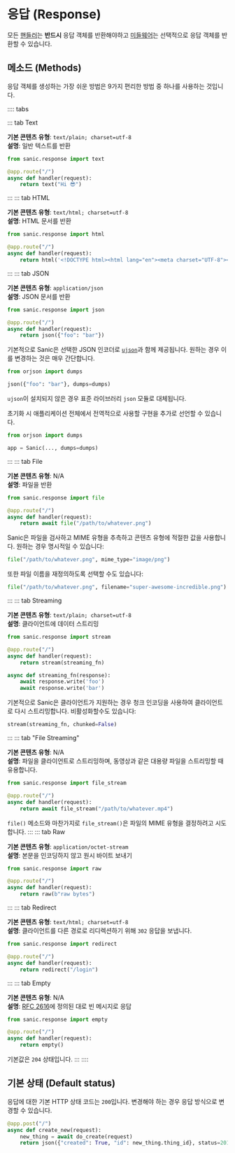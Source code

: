 # 응답 (Response)

모든 [핸들러](./handlers.md)는 **반드시** 응답 객체를 반환해야하고 [미들웨어](./middleware.md)는 선택적으로 응답 객체를 반환할 수 있습니다.

## 메소드 (Methods)

응답 객체를 생성하는 가장 쉬운 방법은 9가지 편리한 방법 중 하나를 사용하는 것입니다.

:::: tabs

::: tab Text

**기본 콘텐츠 유형**: `text/plain; charset=utf-8`  
**설명**: 일반 텍스트를 반환

```python
from sanic.response import text

@app.route("/")
async def handler(request):
    return text("Hi 😎")
```
:::
::: tab HTML

**기본 콘텐츠 유형**: `text/html; charset=utf-8`  
**설명**: HTML 문서를 반환

```python
from sanic.response import html

@app.route("/")
async def handler(request):
    return html('<!DOCTYPE html><html lang="en"><meta charset="UTF-8"><div>Hi 😎</div>')
```
:::
::: tab JSON

**기본 콘텐츠 유형**: `application/json`  
**설명**: JSON 문서를 반환

```python
from sanic.response import json

@app.route("/")
async def handler(request):
    return json({"foo": "bar"})
```

기본적으로 Sanic은 선택한 JSON 인코더로 [`ujson`](https://github.com/ultrajson/ultrajson)과 함께 제공됩니다. 원하는 경우 이를 변경하는 것은 매우 간단합니다.

```python
from orjson import dumps

json({"foo": "bar"}, dumps=dumps)
```

`ujson`이 설치되지 않은 경우 표준 라이브러리 `json` 모듈로 대체됩니다.

초기화 시 애플리케이션 전체에서 전역적으로 사용할 구현을 추가로 선언할 수 있습니다.

```python
from orjson import dumps

app = Sanic(..., dumps=dumps)
```
:::
::: tab File

**기본 콘텐츠 유형**: N/A  
**설명**: 파일을 반환


```python
from sanic.response import file

@app.route("/")
async def handler(request):
    return await file("/path/to/whatever.png")
```

Sanic은 파일을 검사하고 MIME 유형을 추측하고 콘텐츠 유형에 적절한 값을 사용합니다. 
원하는 경우 명시적일 수 있습니다:

```python
file("/path/to/whatever.png", mime_type="image/png")
```

또한 파일 이름을 재정의하도록 선택할 수도 있습니다:

```python
file("/path/to/whatever.png", filename="super-awesome-incredible.png")
```
:::
::: tab Streaming

**기본 콘텐츠 유형**: `text/plain; charset=utf-8`  
**설명**: 클라이언트에 데이터 스트리밍

```python
from sanic.response import stream

@app.route("/")
async def handler(request):
    return stream(streaming_fn)

async def streaming_fn(response):
    await response.write('foo')
    await response.write('bar')
```

기본적으로 Sanic은 클라이언트가 지원하는 경우 청크 인코딩을 사용하여 클라이언트로 다시 스트리밍합니다. 
비활성화할수도 있습니다:

```python
stream(streaming_fn, chunked=False)
```
:::
::: tab "File Streaming"

**기본 콘텐츠 유형**: N/A  
**설명**: 파일을 클라이언트로 스트리밍하며, 동영상과 같은 대용량 파일을 스트리밍할 때 유용합니다.

```python
from sanic.response import file_stream

@app.route("/")
async def handler(request):
    return await file_stream("/path/to/whatever.mp4")
```

`file()` 메소드와 마찬가지로 `file_stream()`은 파일의 MIME 유형을 결정하려고 시도합니다.
:::
::: tab Raw

**기본 콘텐츠 유형**: `application/octet-stream`  
**설명**: 본문을 인코딩하지 않고 원시 바이트 보내기

```python
from sanic.response import raw

@app.route("/")
async def handler(request):
    return raw(b"raw bytes")
```
:::
::: tab Redirect

**기본 콘텐츠 유형**: `text/html; charset=utf-8`  
**설명**: 클라이언트를 다른 경로로 리디렉션하기 위해 `302` 응답을 보냅니다.

```python
from sanic.response import redirect

@app.route("/")
async def handler(request):
    return redirect("/login")
```

:::
::: tab Empty

**기본 콘텐츠 유형**: N/A  
**설명**: [RFC 2616](https://tools.ietf.org/search/rfc2616#section-7.2.1)에 정의된 대로 빈 메시지로 응답

```python
from sanic.response import empty

@app.route("/")
async def handler(request):
    return empty()
```
기본값은 `204` 상태입니다.
:::
::::

## 기본 상태 (Default status)

응답에 대한 기본 HTTP 상태 코드는 `200`입니다. 변경해야 하는 경우 응답 방식으로 변경할 수 있습니다.


```python
@app.post("/")
async def create_new(request):
    new_thing = await do_create(request)
    return json({"created": True, "id": new_thing.thing_id}, status=201)
```
